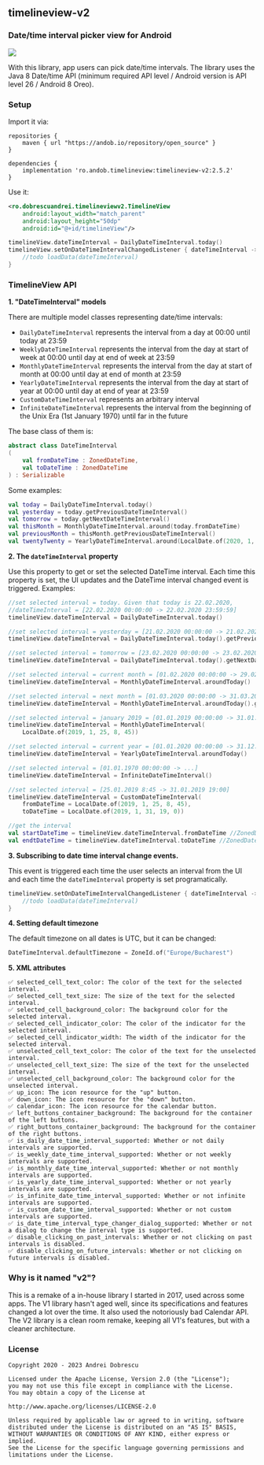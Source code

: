 ## timelineview-v2

### Date/time interval picker view for Android

<img src="https://raw.githubusercontent.com/andob/timelineview-v2/master/DEMO.gif"/>

With this library, app users can pick date/time intervals. The library uses the Java 8 Date/time API (minimum required API level / Android version is API level 26 / Android 8 Oreo).

### Setup

Import it via:

```
repositories {
    maven { url "https://andob.io/repository/open_source" }
}
```

```
dependencies {
    implementation 'ro.andob.timelineview:timelineview-v2:2.5.2'
}
```

Use it:

```xml
<ro.dobrescuandrei.timelineviewv2.TimelineView
	android:layout_width="match_parent"
	android:layout_height="50dp"
	android:id="@+id/timelineView"/>
```

```kotlin
timelineView.dateTimeInterval = DailyDateTimeInterval.today()
timelineView.setOnDateTimeIntervalChangedListener { dateTimeInterval ->
	//todo loadData(dateTimeInterval)
}
```

### TimelineView API

**1. "DateTimeInterval" models**

There are multiple model classes representing date/time intervals:

- ``DailyDateTimeInterval`` represents the interval from a day at 00:00 until today at 23:59
- ``WeeklyDateTimeInterval`` represents the interval from the day at start of week at 00:00 until day at end of week at 23:59
- ``MonthlyDateTimeInterval`` represents the interval from the day at start of month at 00:00 until day at end of month at 23:59
- ``YearlyDateTimeInterval`` represents the interval from the day at start of year at 00:00 until day at end of year at 23:59
- ``CustomDateTimeInterval`` represents an arbitrary interval
- ``InfiniteDateTimeInterval`` represents the interval from the beginning of the Unix Era (1st January 1970) until far in the future

The base class of them is:

```kotlin
abstract class DateTimeInterval
(
    val fromDateTime : ZonedDateTime,
    val toDateTime : ZonedDateTime
) : Serializable
```

Some examples:

```kotlin
val today = DailyDateTimeInterval.today()
val yesterday = today.getPreviousDateTimeInterval()
val tomorrow = today.getNextDateTimeInterval()
val thisMonth = MonthlyDateTimeInterval.around(today.fromDateTime)
val previousMonth = thisMonth.getPreviousDateTimeInterval()
val twentyTwenty = YearlyDateTimeInterval.around(LocalDate.of(2020, 1, 1))
```

**2. The ``dateTimeInterval`` property**

Use this property to get or set the selected DateTime interval. Each time this property is set, the UI updates and the DateTime interval changed event is triggered. Examples:

```kotlin
//set selected interval = today. Given that today is 22.02.2020,
//dateTimeInterval = [22.02.2020 00:00:00 -> 22.02.2020 23:59:59]
timelineView.dateTimeInterval = DailyDateTimeInterval.today()

//set selected interval = yesterday = [21.02.2020 00:00:00 -> 21.02.2020 23:59:59]
timelineView.dateTimeInterval = DailyDateTimeInterval.today().getPreviousDateTimeInterval()

//set selected interval = tomorrow = [23.02.2020 00:00:00 -> 23.02.2020 23:59:59]
timelineView.dateTimeInterval = DailyDateTimeInterval.today().getNextDateTimeInterval()

//set selected interval = current month = [01.02.2020 00:00:00 -> 29.02.2020 23:59:59]
timelineView.dateTimeInterval = MonthlyDateTimeInterval.aroundToday()

//set selected interval = next month = [01.03.2020 00:00:00 -> 31.03.2020 23:59:59]
timelineView.dateTimeInterval = MonthlyDateTimeInterval.aroundToday().getNextDateTimeInterval()

//set selected interval = january 2019 = [01.01.2019 00:00:00 -> 31.01.2019 23:59:59]
timelineView.dateTimeInterval = MonthlyDateTimeInterval(
    LocalDate.of(2019, 1, 25, 8, 45))

//set selected interval = current year = [01.01.2020 00:00:00 -> 31.12.2020 23:59:59]
timelineView.dateTimeInterval = YearlyDateTimeInterval.aroundToday()

//set selected interval = [01.01.1970 00:00:00 -> ...]
timelineView.dateTimeInterval = InfiniteDateTimeInterval()

//set selected interval = [25.01.2019 8:45 -> 31.01.2019 19:00]
timelineView.dateTimeInterval = CustomDateTimeInterval(
    fromDateTime = LocalDate.of(2019, 1, 25, 8, 45),
    toDateTime = LocalDate.of(2019, 1, 31, 19, 0))

//get the interval
val startDateTime = timelineView.dateTimeInterval.fromDateTime //ZonedDateTime
val endtDateTime = timelineView.dateTimeInterval.toDateTime //ZonedDateTime
```

**3. Subscribing to date time interval change events.**

This event is triggered each time the user selects an interval from the UI and each time the ``dateTimeInterval`` property is set programatically.

```kotlin
timelineView.setOnDateTimeIntervalChangedListener { dateTimeInterval ->
    //todo loadData(dateTimeInterval)
}
```

**4. Setting default timezone**

The default timezone on all dates is UTC, but it can be changed:

```kotlin
DateTimeInterval.defaultTimezone = ZoneId.of("Europe/Bucharest")
```

**5. XML attributes**

```
✅ selected_cell_text_color: The color of the text for the selected interval.
✅ selected_cell_text_size: The size of the text for the selected interval.
✅ selected_cell_background_color: The background color for the selected interval.
✅ selected_cell_indicator_color: The color of the indicator for the selected interval.
✅ selected_cell_indicator_width: The width of the indicator for the selected interval.
✅ unselected_cell_text_color: The color of the text for the unselected interval.
✅ unselected_cell_text_size: The size of the text for the unselected interval.
✅ unselected_cell_background_color: The background color for the unselected interval.
✅ up_icon: The icon resource for the "up" button.
✅ down_icon: The icon resource for the "down" button.
✅ calendar_icon: The icon resource for the calendar button.
✅ left_buttons_container_background: The background for the container of the left buttons.
✅ right_buttons_container_background: The background for the container of the right buttons.
✅ is_daily_date_time_interval_supported: Whether or not daily intervals are supported.
✅ is_weekly_date_time_interval_supported: Whether or not weekly intervals are supported.
✅ is_monthly_date_time_interval_supported: Whether or not monthly intervals are supported.
✅ is_yearly_date_time_interval_supported: Whether or not yearly intervals are supported.
✅ is_infinite_date_time_interval_supported: Whether or not infinite intervals are supported.
✅ is_custom_date_time_interval_supported: Whether or not custom intervals are supported.
✅ is_date_time_interval_type_changer_dialog_supported: Whether or not a dialog to change the interval type is supported.
✅ disable_clicking_on_past_intervals: Whether or not clicking on past intervals is disabled.
✅ disable_clicking_on_future_intervals: Whether or not clicking on future intervals is disabled.
```

### Why is it named "v2"?

This is a remake of a in-house library I started in 2017, used across some apps. The V1 library hasn't aged well, since its specifications and features changed a lot over the time. It also used the notoriously bad Calendar API. The V2 library is a clean room remake, keeping all V1's features, but with a cleaner architecture.

### License

```
Copyright 2020 - 2023 Andrei Dobrescu

Licensed under the Apache License, Version 2.0 (the "License");
you may not use this file except in compliance with the License.
You may obtain a copy of the License at

http://www.apache.org/licenses/LICENSE-2.0

Unless required by applicable law or agreed to in writing, software
distributed under the License is distributed on an "AS IS" BASIS,
WITHOUT WARRANTIES OR CONDITIONS OF ANY KIND, either express or implied.
See the License for the specific language governing permissions and
limitations under the License.
```
